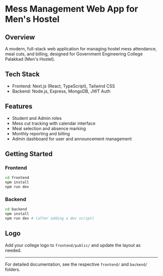 # Mess Management Web App for Men's Hostel

## Overview
A modern, full-stack web application for managing hostel mess attendance, meal cuts, and billing, designed for Government Engineering College Palakkad (Men's Hostel).

## Tech Stack
- Frontend: Next.js (React, TypeScript), Tailwind CSS
- Backend: Node.js, Express, MongoDB, JWT Auth

## Features
- Student and Admin roles
- Mess cut tracking with calendar interface
- Meal selection and absence marking
- Monthly reporting and billing
- Admin dashboard for user and announcement management

## Getting Started

### Frontend
```bash
cd frontend
npm install
npm run dev
```

### Backend
```bash
cd backend
npm install
npm run dev # (after adding a dev script)
```

## Logo
Add your college logo to `frontend/public/` and update the layout as needed.

---

For detailed documentation, see the respective `frontend/` and `backend/` folders. 